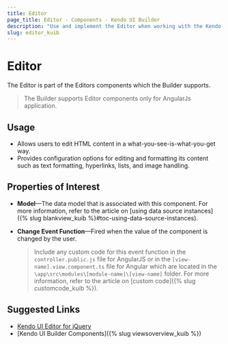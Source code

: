 ```yaml
---
title: Editor
page_title: Editor - Components - Kendo UI Builder
description: "Use and implement the Editor when working with the Kendo UI Builder tool for creating and managing Angular and AngularJS-based web applications."
slug: editor_kuib
---
```


# Editor

The Editor is part of the Editors components which the Builder supports.
> The Builder supports Editor components only for AngularJs application.

## Usage

* Allows users to edit HTML content in a what-you-see-is-what-you-get way.
* Provides configuration options for editing and formatting its content such as text formatting, hyperlinks, lists, and image handling.

## Properties of Interest

* **Model**&mdash;The data model that is associated with this component. For more information, refer to the article on [using data source instances]({% slug blankview_kuib %}#toc-using-data-source-instances).
* **Change Event Function**&mdash;Fired when the value of the component is changed by the user.

    > Include any custom code for this event function in the `controller.public.js` file for AngularJS or in the `[view-name].view.component.ts` file for Angular which are located in the `\app\src\modules\[module-name]\[view-name]` folder. For more information, refer to the article on [custom code]({% slug customcode_kuib %}).

## Suggested Links

* [Kendo UI Editor for jQuery](https://demos.telerik.com/kendo-ui/editor/index)
* [Kendo UI Builder Components]({% slug viewsoverview_kuib %})
